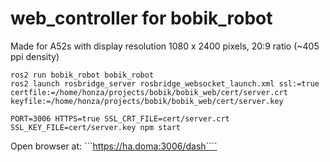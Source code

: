 # web_controller for bobik_robot


Made for A52s with display resolution 1080 x 2400 pixels, 20:9 ratio (~405 ppi density)

```
ros2 run bobik_robot bobik_robot
ros2 launch rosbridge_server rosbridge_websocket_launch.xml ssl:=true certfile:=/home/honza/projects/bobik/bobik_web/cert/server.crt keyfile:=/home/honza/projects/bobik/bobik_web/cert/server.key
```

```
PORT=3006 HTTPS=true SSL_CRT_FILE=cert/server.crt SSL_KEY_FILE=cert/server.key npm start
```

Open browser at: ```https://ha.doma:3006/dash````

